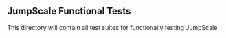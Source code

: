 ## JumpScale Functional Tests

This directory will contain all test suites for functionally testing JumpScale.